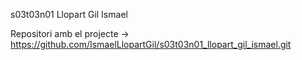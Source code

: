 s03t03n01 Llopart Gil Ismael


Repositori amb el projecte -> https://github.com/IsmaelLlopartGil/s03t03n01_llopart_gil_ismael.git
